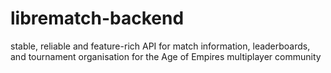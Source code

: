# librematch-backend
stable, reliable and feature-rich API for match information, leaderboards, and tournament organisation for the Age of Empires multiplayer community 
